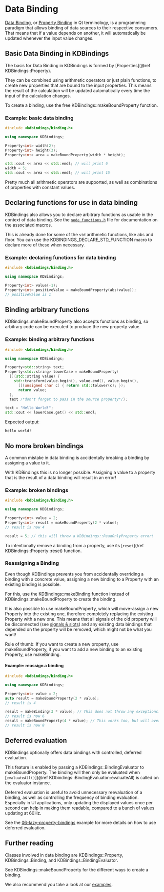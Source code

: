 # Data Binding

[Data Binding](https://en.wikipedia.org/wiki/Data_binding), or
[Property Binding](https://doc.qt.io/qt-5/qtqml-syntax-propertybinding.html) in Qt terminology,
is a programming paradigm that allows binding of data sources to their respective consumers.
That means that if a value depends on another, it will automatically be updated whenever the
input value changes.

## Basic Data Binding in KDBindings

The basis for Data Binding in KDBindings is formed by [Properties](@ref KDBindings::Property).

They can be combined using arithmetic operators or just plain functions, to create new properties
that are bound to the input properties.  This means the result of the calculation will be updated
automatically every time the input of the calculation changes.

To create a binding, use the free KDBindings::makeBoundProperty function.

### Example: basic data binding

``` cpp
#include <kdbindings/binding.h>

using namespace KDBindings;

Property<int> width(2);
Property<int> height(3);
Property<int> area = makeBoundProperty(width * height);

std::cout << area << std::endl; // will print 6
width = 5;
std::cout << area << std::endl; // will print 15
```

Pretty much all arithmetic operators are supported, as well as combinations of properties with
constant values.

## Declaring functions for use in data binding

KDBindings also allows you to declare arbitrary functions as usable in the context of data binding.
See the [`node_functions.h`](./node__functions_8h.html) file for documentation on the associated macros.

This is already done for some of the `std` arithmetic functions, like abs and floor.
You can use the KDBINDINGS_DECLARE_STD_FUNCTION macro to declare more of these when necessary.

### Example: declaring functions for data binding

``` cpp
#include <kdbindings/binding.h>

using namespace KDBindings;

Property<int> value(-1);
Property<int> positiveValue = makeBoundProperty(abs(value));
// positiveValue is 1
```

## Binding arbitrary functions

KDBindings::makeBoundProperty also accepts functions as binding, so arbitrary code can be executed
to produce the new property value.

### Example: binding arbitrary functions

``` cpp
#include <kdbindings/binding.h>

using namespace KDBindings;

Property<std::string> text;
Property<std::string> lowerCase = makeBoundProperty(
  [](std::string value) {
    std::transform(value.begin(), value.end(), value.begin(),
      [](unsigned char c) { return std::tolower(c); });
      return value;
  },
  text /*don't forget to pass in the source property*/);

text = "Hello World!";
std::cout << lowerCase.get() << std::endl;
```

Expected output:

```text
hello world!
```

## No more broken bindings

A common mistake in data binding is accidentally breaking a binding by assigning a value to it.

With KDBindings this is no longer possible.
Assigning a value to a property that is the result of a data binding will result in an error!

### Example: broken bindings

``` cpp
#include <kdbindings/binding.h>

using namespace KDBindings;

Property<int> value = 2;
Property<int> result = makeBoundProperty(2 * value);
// result is now 4

result = 5; // this will throw a KDBindings::ReadOnlyProperty error!
```

To intentionally remove a binding from a property, use its
[`reset`](/ref KDBindings::Property::reset) function.

### Reassigning a Binding

Even though KDBindings prevents you from accidentally overriding a binding with a concrete value,
assigning a new binding to a Property with an existing binding is possible.

For this, use the KDBindings::makeBinding function instead of KDBindings::makeBoundProperty to
create the binding.

It is also possible to use makeBoundProperty, which will move-assign a new Property into the
existing one, therefore completely replacing the existing Property with a new one.  This means that
all signals of the old property will be disconnected (see [signals & slots](signals-slots.md)) and
any existing data bindings that depended on the property will be removed, which might not be what
you want!

Rule of thumb: If you want to create a new property, use makeBoundProperty, if you want to add
a new binding to an existing Property, use makeBinding.

#### Example: reassign a binding

``` cpp
#include <kdbindings/binding.h>

using namespace KDBindings;

Property<int> value = 2;
auto result = makeBoundProperty(2 * value);
// result is 4

result = makeBinding(3 * value); // This does not throw any exceptions.
// result is now 6
result = makeBoundProperty(4 * value); // This works too, but will override all existing connections to result.
// result is now 8
```

## Deferred evaluation

KDBindings optionally offers data bindings with controlled, deferred evaluation.

This feature is enabled by passing a KDBindings::BindingEvaluator to makeBoundProperty.  The binding
will then only be evaluated when [`evaluateAll()`](@ref KDbindings::BindingEvaluator::evaluateAll)
is called on the evaluator instance.

Deferred evaluation is useful to avoid unnecessary reevaluation of a binding, as well as controlling
the frequency of binding evaluation.  Especially in UI applications, only updating the displayed
values once per second can help in making them readable, compared to a bunch of values updating at 60Hz.

See the [06-lazy-property-bindings](./06-lazy-property-bindings_2main_8cpp-example.html) example for
more details on how to use deferred evaluation.

## Further reading

Classes involved in data binding are KDBindings::Property, KDBindings::Binding, and KDBindings::BindingEvaluator.

See KDBindings::makeBoundProperty for the different ways to create a binding.

We also recommend you take a look at our [examples](../examples.md).

